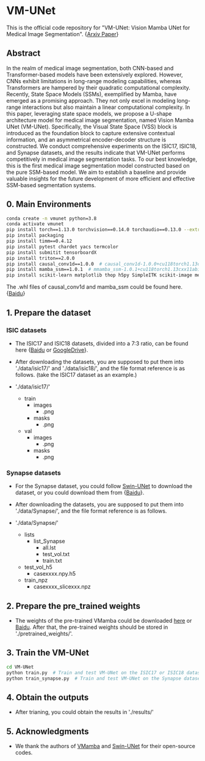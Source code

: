 # VM-UNet
This is the official code repository for "VM-UNet: Vision Mamba UNet for Medical
Image Segmentation". {[Arxiv Paper](https://arxiv.org/abs/2402.02491)}

## Abstract
In the realm of medical image segmentation, both CNN-based and Transformer-based models have been extensively explored. However, CNNs exhibit limitations in long-range modeling capabilities, whereas Transformers are hampered by their quadratic computational complexity. Recently, State Space Models (SSMs), exemplified by Mamba, have emerged as a promising approach. They not only excel in modeling long-range interactions but also maintain a linear computational complexity. In this paper, leveraging state space models, we propose a U-shape architecture model for medical image segmentation, named Vision Mamba UNet (VM-UNet). Specifically, the Visual State Space (VSS) block is introduced as the foundation block to capture extensive contextual information, and an asymmetrical encoder-decoder structure is constructed. We conduct comprehensive experiments on the ISIC17, ISIC18, and Synapse datasets, and the results indicate that VM-UNet performs competitively in medical image segmentation tasks. To our best knowledge, this is the first medical image segmentation model constructed based on the pure SSM-based model. We aim to establish a baseline and provide valuable insights for the future development of more efficient and effective SSM-based segmentation systems.

## 0. Main Environments
```bash
conda create -n vmunet python=3.8
conda activate vmunet
pip install torch==1.13.0 torchvision==0.14.0 torchaudio==0.13.0 --extra-index-url https://download.pytorch.org/whl/cu117
pip install packaging
pip install timm==0.4.12
pip install pytest chardet yacs termcolor
pip install submitit tensorboardX
pip install triton==2.0.0
pip install causal_conv1d==1.0.0  # causal_conv1d-1.0.0+cu118torch1.13cxx11abiFALSE-cp38-cp38-linux_x86_64.whl
pip install mamba_ssm==1.0.1  # mmamba_ssm-1.0.1+cu118torch1.13cxx11abiFALSE-cp38-cp38-linux_x86_64.whl
pip install scikit-learn matplotlib thop h5py SimpleITK scikit-image medpy yacs
```
The .whl files of causal_conv1d and mamba_ssm could be found here. {[Baidu](https://pan.baidu.com/s/1Tibn8Xh4FMwj0ths8Ufazw?pwd=uu5k)}

## 1. Prepare the dataset

### ISIC datasets
- The ISIC17 and ISIC18 datasets, divided into a 7:3 ratio, can be found here {[Baidu](https://pan.baidu.com/s/1Y0YupaH21yDN5uldl7IcZA?pwd=dybm) or [GoogleDrive](https://drive.google.com/file/d/1XM10fmAXndVLtXWOt5G0puYSQyI2veWy/view?usp=sharing)}. 

- After downloading the datasets, you are supposed to put them into './data/isic17/' and './data/isic18/', and the file format reference is as follows. (take the ISIC17 dataset as an example.)

- './data/isic17/'
  - train
    - images
      - .png
    - masks
      - .png
  - val
    - images
      - .png
    - masks
      - .png

### Synapse datasets

- For the Synapse dataset, you could follow [Swin-UNet](https://github.com/HuCaoFighting/Swin-Unet) to download the dataset, or you could download them from {[Baidu](https://pan.baidu.com/s/1JCXBfRL9y1cjfJUKtbEhiQ?pwd=9jti)}.

- After downloading the datasets, you are supposed to put them into './data/Synapse/', and the file format reference is as follows.

- './data/Synapse/'
  - lists
    - list_Synapse
      - all.lst
      - test_vol.txt
      - train.txt
  - test_vol_h5
    - casexxxx.npy.h5
  - train_npz
    - casexxxx_slicexxx.npz

## 2. Prepare the pre_trained weights

- The weights of the pre-trained VMamba could be downloaded [here](https://github.com/MzeroMiko/VMamba) or [Baidu](https://pan.baidu.com/s/1ci_YvPPEiUT2bIIK5x8Igw?pwd=wnyy). After that, the pre-trained weights should be stored in './pretrained_weights/'.



## 3. Train the VM-UNet
```bash
cd VM-UNet
python train.py  # Train and test VM-UNet on the ISIC17 or ISIC18 dataset.
python train_synapse.py  # Train and test VM-UNet on the Synapse dataset.
```

## 4. Obtain the outputs
- After trianing, you could obtain the results in './results/'

## 5. Acknowledgments

- We thank the authors of [VMamba](https://github.com/MzeroMiko/VMamba) and [Swin-UNet](https://github.com/HuCaoFighting/Swin-Unet) for their open-source codes.

